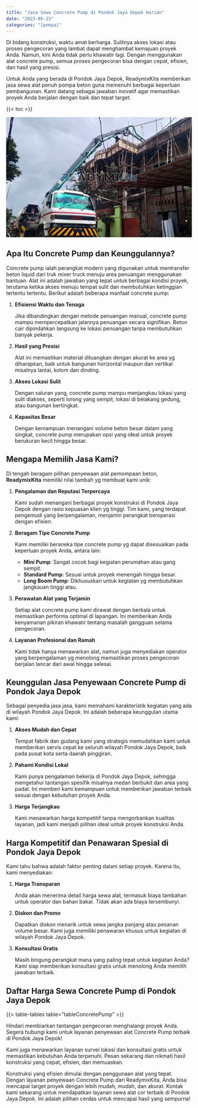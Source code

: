 ```yaml
---
title: "Jasa Sewa Concrete Pump di Pondok Jaya Depok Harian"
date: "2023-05-23"
categories: "[pompa]"
---
```


Di bidang konstruksi, waktu amat berharga. Sulitnya akses lokasi atau proses pengecoran yang lambat dapat menghambat kemajuan proyek Anda. Namun, kini Anda tidak perlu khawatir lagi. Dengan menggunakan alat concrete pump, semua proses pengecoran bisa dengan cepat, efisien, dan hasil yang presisi.

Untuk Anda yang berada di Pondok Jaya Depok, ReadymixKita memberikan jasa sewa alat penuh pompa beton guna memenuhi berbagai keperluan pembangunan. Kami datang sebagai jawaban inovatif agar memastikan proyek Anda berjalan dengan baik dan tepat target.

{{< toc >}}

![Jasa Sewa Concrete Pump di Pondok Jaya Depok Harian](/images/pompa/sewa-pompa-25.jpg)

## Apa Itu Concrete Pump dan Keunggulannya?

Concrete pump ialah perangkat modern yang digunakan untuk mentransfer beton liquid dari truk mixer truck menuju area penuangan menggunakan bantuan. Alat ini adalah jawaban yang tepat untuk berbagai kondisi proyek, terutama ketika akses menuju tempat sulit dan membutuhkan ketinggian tertentu tertentu. Berikut adalah beberapa manfaat concrete pump:

1. **Efisiensi Waktu dan Tenaga**

   Jika dibandingkan dengan metode penuangan manual, concrete pump mampu mempercepatkan jalannya penuangan secara signifikan. Beton cair dipindahkan langsung ke lokasi penuangan tanpa membutuhkan banyak pekerja.

2. **Hasil yang Presisi**

   Alat ini memastikan material dituangkan dengan akurat ke area yg diharapkan, baik untuk bangunan horizontal maupun dan vertikal misalnya lantai, kolom dan dinding.

3. **Akses Lokasi Sulit**

   Dengan saluran yang, concrete pump mampu menjangkau lokasi yang sulit diakses, seperti lorong yang sempit, lokasi di belakang gedung, atau bangunan bertingkat.

4. **Kapasitas Besar**

   Dengan kemampuan menangani volume beton besar dalam yang singkat, concrete pump merupakan opsi yang ideal untuk proyek berukuran kecil hingga besar.

## Mengapa Memilih Jasa Kami?

Di tengah beragam pilihan penyewaan alat pemompaan beton, **ReadymixKita** memiliki nilai tambah yg membuat kami unik:

1. **Pengalaman dan Reputasi Terpercaya**

   Kami sudah menangani berbagai proyek konstruksi di Pondok Jaya Depok dengan rasio kepuasan klien yg tinggi. Tim kami, yang terdapat pengemudi yang berpengalaman, menjamin perangkat beroperasi dengan efisien.

2. **Beragam Tipe Concrete Pump**

   Kami memiliki beraneka tipe concrete pump yg dapat disesuaikan pada keperluan proyek Anda, antara lain:
   - **Mini Pump**: Sangat cocok bagi kegiatan perumahan atau gang sempit.
   - **Standard Pump**: Sesuai untuk proyek menengah hingga besar.
   - **Long Boom Pump**: Dikhususkan untuk kegiatan yg membutuhkan jangkauan tinggi atau.

3. **Perawatan Alat yang Terjamin**

   Setiap alat concrete pump kami dirawat dengan berkala untuk memastikan performa optimal di lapangan. Ini memberikan Anda kenyamanan pikiran khawatir tentang masalah gangguan selama pengecoran.

4. **Layanan Profesional dan Ramah**

   Kami tidak hanya menawarkan alat, namun juga menyediakan operator yang berpengalaman yg menolong memastikan proses pengecoran berjalan lancar dari awal hingga selesai.

## Keunggulan Jasa Penyewaan Concrete Pump di Pondok Jaya Depok

Sebagai penyedia jasa jasa, kami memahami karakteristik kegiatan yang ada di wilayah Pondok Jaya Depok. Ini adalah beberapa keunggulan utama kami:

1. **Akses Mudah dan Cepat**

   Tempat fabrik dan gudang kami yang strategis memudahkan kami untuk memberikan servis cepat ke seluruh wilayah Pondok Jaya Depok, baik pada pusat kota serta daerah pinggiran.

2. **Pahami Kondisi Lokal**

   Kami punya pengalaman bekerja di Pondok Jaya Depok, sehingga mengetahui tantangan spesifik misalnya medan berbukit dan area yang padat. Ini memberi kami kemampuan untuk memberikan jawaban terbaik sesuai dengan kebutuhan proyek Anda.

3. **Harga Terjangkau**

   Kami menawarkan harga kompetitif tanpa mengorbankan kualitas layanan, jadi kami menjadi pilihan ideal untuk proyek konstruksi Anda.

## Harga Kompetitif dan Penawaran Spesial di Pondok Jaya Depok

Kami tahu bahwa adalah faktor penting dalam setiap proyek. Karena itu, kami menyediakan:

1. **Harga Transparan**

   Anda akan menerima detail harga sewa alat, termasuk biaya tambahan untuk operator dan bahan bakar. Tidak akan ada biaya tersembunyi.

2. **Diskon dan Promo**

   Dapatkan diskon menarik untuk sewa jangka panjang atau pesanan volume besar. Kami juga memiliki penawaran khusus untuk kegiatan di wilayah Pondok Jaya Depok.

3. **Konsultasi Gratis**

   Masih bingung perangkat mana yang paling tepat untuk kegiatan Anda? Kami siap memberikan konsultasi gratis untuk menolong Anda memilih jawaban terbaik.

## Daftar Harga Sewa Concrete Pump di Pondok Jaya Depok

{{< table-tables table="tableConcretePump" >}}

Hindari membiarkan tantangan pengecoran menghalangi proyek Anda. Segera hubungi kami untuk layanan penyewaan alat Concrete Pump terbaik di Pondok Jaya Depok!

Kami juga menawarkan layanan survei lokasi dan konsultasi gratis untuk memastikan kebutuhan Anda terpenuhi. Pesan sekarang dan nikmati hasil konstruksi yang cepat, efisien, dan memuaskan.

Konstruksi yang efisien dimulai dengan penggunaan alat yang tepat. Dengan layanan penyewaan Concrete Pump dari ReadymixKita, Anda bisa mencapai target proyek dengan lebih mudah, mudah, dan akurat. Kontak kami sekarang untuk mendapatkan layanan sewa alat cor terbaik di Pondok Jaya Depok. Ini adalah pilihan cerdas untuk mencapai hasil yang sempurna!